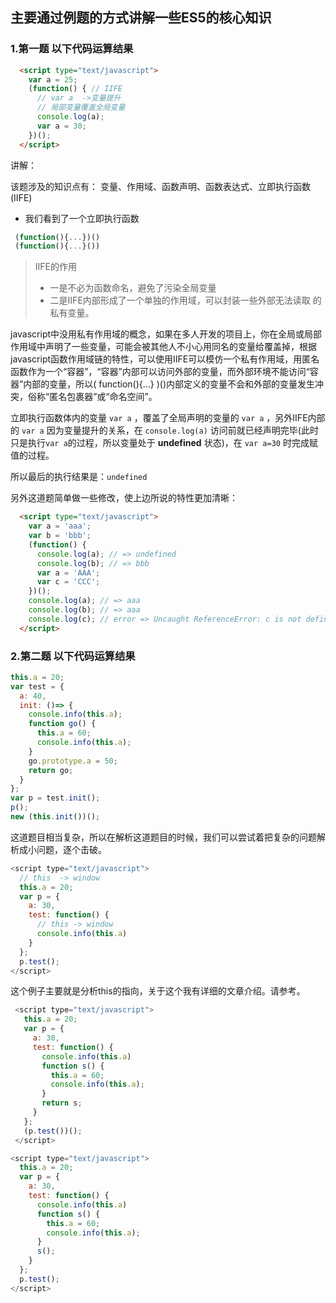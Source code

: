 ## 主要通过例题的方式讲解一些ES5的核心知识

### 1.第一题 以下代码运算结果

``` html
  <script type="text/javascript">
    var a = 25;
    (function() { // IIFE
      // var a  ->变量提升
      // 局部变量覆盖全局变量
      console.log(a);
      var a = 30;
    })();
  </script>
```

讲解：

该题涉及的知识点有：
变量、作用域、函数声明、函数表达式、立即执行函数(IIFE)
* 我们看到了一个立即执行函数

``` js
 (function(){...})()
 (function(){...}())
```

> IIFE的作用
> * 一是不必为函数命名，避免了污染全局变量
> * 二是IIFE内部形成了一个单独的作用域，可以封装一些外部无法读取 的私有变量。

javascript中没用私有作用域的概念，如果在多人开发的项目上，你在全局或局部作用域中声明了一些变量，可能会被其他人不小心用同名的变量给覆盖掉，根据javascript函数作用域链的特性，可以使用IIFE可以模仿一个私有作用域，用匿名函数作为一个“容器”，“容器”内部可以访问外部的变量，而外部环境不能访问“容器”内部的变量，所以( function(){…} )()内部定义的变量不会和外部的变量发生冲突，俗称“匿名包裹器”或“命名空间”。

立即执行函数体内的变量 `var a` ，覆盖了全局声明的变量的 `var a` ，另外IIFE内部的 `var a` 因为变量提升的关系，在 `console.log(a)` 访问前就已经声明完毕(此时只是执行`var a`的过程，所以变量处于 **undefined** 状态)，在 `var a=30` 时完成赋值的过程。

所以最后的执行结果是：`undefined`

另外这道题简单做一些修改，使上边所说的特性更加清晰：

``` html
  <script type="text/javascript">
    var a = 'aaa';
    var b = 'bbb';
    (function() {
      console.log(a); // => undefined
      console.log(b); // => bbb
      var a = 'AAA';
      var c = 'CCC';
    })();
    console.log(a); // => aaa
    console.log(b); // => aaa
    console.log(c); // error => Uncaught ReferenceError: c is not defined
  </script>
```

### 2.第二题 以下代码运算结果

``` js
this.a = 20;
var test = {
  a: 40,
  init: ()=> {
    console.info(this.a);
    function go() {
      this.a = 60;
      console.info(this.a);
    }
    go.prototype.a = 50;
    return go;
  }
};
var p = test.init();
p();
new (this.init())();
```

这道题目相当复杂，所以在解析这道题目的时候，我们可以尝试着把复杂的问题解析成小问题，逐个击破。

``` js
<script type="text/javascript">
  // this  -> window
  this.a = 20;
  var p = {
    a: 30,
    test: function() {
      // this -> window
      console.info(this.a)
    }
  };
  p.test();
</script>
 ```

 这个例子主要就是分析this的指向，关于这个我有详细的文章介绍。请参考。

 ``` js
  <script type="text/javascript">
    this.a = 20;
    var p = {
      a: 30,
      test: function() {
        console.info(this.a)
        function s() {
          this.a = 60;
          console.info(this.a);
        }
        return s;
      }
    };
    (p.test())();
  </script>
```

``` js
<script type="text/javascript">
  this.a = 20;
  var p = {
    a: 30,
    test: function() {
      console.info(this.a)
      function s() {
        this.a = 60;
        console.info(this.a);
      }
      s();
    }
  };
  p.test();
</script>
  ```